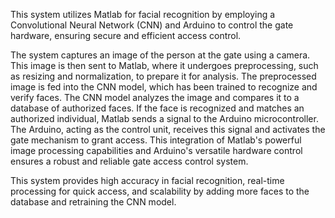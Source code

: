 This system utilizes Matlab for facial recognition by employing a Convolutional Neural Network (CNN) 
and Arduino to control the gate hardware, ensuring secure and efficient access control. 

The system captures an image of the person at the gate using a camera. 
This image is then sent to Matlab, where it undergoes preprocessing, such as resizing 
and normalization, to prepare it for analysis. The preprocessed image is fed into the CNN model, 
which has been trained to recognize and verify faces. The CNN model analyzes the image and 
compares it to a database of authorized faces.
If the face is recognized and matches an authorized individual, Matlab sends a signal to 
the Arduino microcontroller. The Arduino, acting as the control unit, receives this signal 
and activates the gate mechanism to grant access. This integration of Matlab's powerful 
image processing capabilities and Arduino's versatile hardware control ensures a robust 
and reliable gate access control system.

This system provides high accuracy in facial recognition, real-time processing for quick access, 
and scalability by adding more faces to the database and retraining the CNN model.
